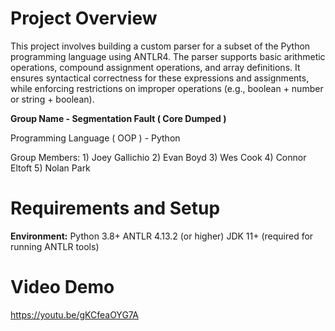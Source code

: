 # Project Overview

  This project involves building a custom parser for a subset of the Python programming language using ANTLR4. The parser supports basic arithmetic operations, compound assignment operations, and array definitions. It ensures syntactical correctness for these   expressions and assignments, while enforcing restrictions on improper operations (e.g., boolean + number or string + boolean).


  **Group Name - Segmentation Fault ( Core Dumped )**

  Programming Language ( OOP ) - Python

  Group Members:
    1) Joey Gallichio
    2) Evan Boyd
    3) Wes Cook
    4) Connor Eltoft
    5) Nolan Park

# Requirements and Setup

  **Environment:**
    Python 3.8+
    ANTLR 4.13.2 (or higher)
    JDK 11+ (required for running ANTLR tools)

# Video Demo
https://youtu.be/gKCfeaOYG7A
